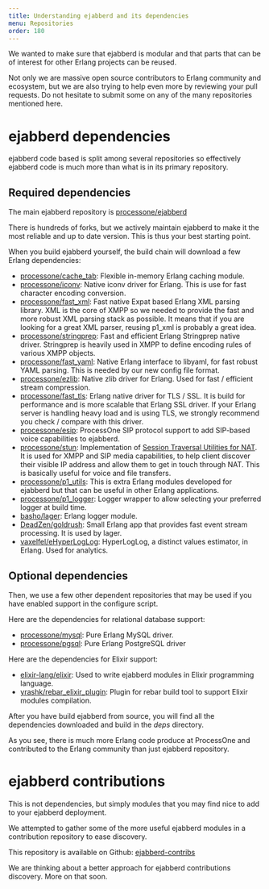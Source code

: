 ```yaml
---
title: Understanding ejabberd and its dependencies
menu: Repositories
order: 180
---
```


We wanted to make sure that ejabberd is modular and that parts that
can be of interest for other Erlang projects can be reused.

Not only we are massive open source contributors to Erlang community
and ecosystem, but we are also trying to help even more by reviewing
your pull requests. Do not hesitate to submit some on any of the many
repositories mentioned here.

# ejabberd dependencies

ejabberd code based is split among several repositories so effectively
ejabberd code is much more than what is in its primary repository.

## Required dependencies

The main ejabberd repository is
[processone/ejabberd](https://github.com/processone/ejabberd)

There is hundreds of forks, but we actively maintain ejabberd to make
it the most reliable and up to date version. This is thus your best
starting point.

When you build ejabberd yourself, the build chain will download a few
Erlang dependencies:

* [processone/cache_tab](https://github.com/processone/cache_tab):
  Flexible in-memory Erlang caching module.
* [processone/iconv](https://github.com/processone/iconv): Native
  iconv driver for Erlang. This is use for fast character encoding
  conversion.
* [processone/fast_xml](https://github.com/processone/fast_xml):
  Fast native Expat based Erlang XML parsing library. XML is the
  core of XMPP so we needed to provide the fast and more robust XML
  parsing stack as possible. It means that if you are looking for a
  great XML parser, reusing p1_xml is probably a great idea.
* [processone/stringprep](https://github.com/processone/stringprep):
  Fast and efficient Erlang Stringprep native driver. Stringprep is
  heavily used in XMPP to define encoding rules of various XMPP
  objects.
* [processone/fast_yaml](https://github.com/processone/fast_yaml):
  Native Erlang interface to libyaml, for fast robust YAML parsing.
  This is needed by our new config file format.
* [processone/ezlib](https://github.com/processone/ezlib):
  Native zlib driver for Erlang. Used for fast / efficient stream
  compression.
* [processone/fast_tls](https://github.com/processone/fast_tls):
  Erlang native driver for TLS / SSL. It is build for performance
  and is more scalable that Erlang SSL driver. If your Erlang server
  is handling heavy load and is using TLS, we strongly recommend you
  check / compare with this driver.
* [processone/esip](https://github.com/processone/esip):
  ProcessOne SIP protocol support to add SIP-based voice capabilities
  to ejabberd.
* [processone/stun](https://github.com/processone/stun):
  Implementation of
  [Session Traversal Utilities for NAT](https://en.wikipedia.org/wiki/STUN). It
  is used for XMPP and SIP media capabilities, to help client discover
  their visible IP address and allow them to get in touch through
  NAT. This is basically useful for voice and file transfers.
* [processone/p1_utils](https://github.com/processone/p1_utils):
  This is extra Erlang modules developed for ejabberd but that can
  be useful in other Erlang applications.
* [processone/p1_logger](https://github.com/processone/p1_logger):
  Logger wrapper to allow selecting your preferred logger at build
  time.
* [basho/lager](https://github.com/basho/lager): Erlang logger module.
* [DeadZen/goldrush](https://github.com/DeadZen/goldrush): Small
  Erlang app that provides fast event stream processing. It is used by
  lager.
* [vaxelfel/eHyperLogLog](https://github.com/vaxelfel/eHyperLogLog):
  HyperLogLog, a distinct values estimator, in Erlang. Used for
  analytics.

## Optional dependencies

Then, we use a few other dependent repositories that may be used if you
have enabled support in the configure script.

Here are the dependencies for relational database support:

* [processone/mysql](https://github.com/processone/mysql): Pure Erlang
  MySQL driver.
* [processone/pgsql](https://github.com/processone/pgsql): Pure Erlang
  PostgreSQL driver

Here are the dependencies for Elixir support:

* [elixir-lang/elixir](https://github.com/elixir-lang/elixir): Used to
  write ejabberd modules in Elixir programming language.
* [yrashk/rebar_elixir_plugin](https://github.com/yrashk/rebar_elixir_plugin):
  Plugin for rebar build tool to support Elixir modules compilation.

After you have build ejabberd from source, you will find all the
dependencies downloaded and build in the _deps_ directory.

As you see, there is much more Erlang code produce at ProcessOne and
contributed to the Erlang community than just ejabberd repository.

# ejabberd contributions

This is not dependencies, but simply modules that you may find nice to
add to your ejabberd deployment.

We attempted to gather some of the more useful ejabberd modules in a
contribution repository to ease discovery.

This repository is available on Github:
[ejabberd-contribs](https://github.com/processone/ejabberd-contrib)

We are thinking about a better approach for ejabberd contributions
discovery. More on that soon.

